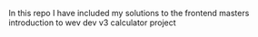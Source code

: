 In this repo I have included my solutions to the frontend masters introduction to wev dev v3 calculator project
